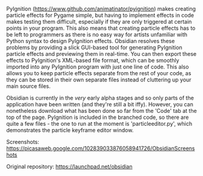 PyIgnition (https://www.github.com/animatinator/pyignition) makes creating particle effects for Pygame simple, but having to implement effects in code makes testing them difficult, especially if they are only triggered at certain points in your program. This also means that creating particle effects has to be left to programmers as there is no easy way for artists unfamiliar with Python syntax to design PyIgnition effects. Obsidian resolves these problems by providing a slick GUI-based tool for generating PyIgnition particle effects and previewing them in real-time. You can then export these effects to PyIgnition's XML-based file format, which can be smoothly imported into any PyIgnition program with just one line of code. This also allows you to keep particle effects separate from the rest of your code, as they can be stored in their own separate files instead of cluttering up your main source files.

Obsidian is currently in the *very* early alpha stages and so only parts of the application have been written (and they're still a bit iffy). However, you can nonetheless download what has been done so far from the 'Code' tab at the top of the page. PyIgnition is included in the branched code, so there are quite a few files - the one to run at the moment is 'particleeditor.py', which demonstrates the particle keyframe editor window.

Screenshots: https://picasaweb.google.com/102839033876058941726/ObsidianScreenshots

Original repository: https://launchpad.net/obsidian
